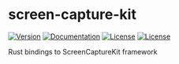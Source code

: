 # screen-capture-kit

[![Version](https://img.shields.io/crates/v/screen-capture-kit)](https://crates.io/crates/screen-capture-kit)
[![Documentation](https://docs.rs/screen-capture-kit/badge.svg)](https://docs.rs/screen-capture-kit)
[![License](https://img.shields.io/badge/License-Apache%202-blue.svg)](LICENSE-APACHE)
[![License](https://img.shields.io/badge/License-MIT-green.svg)](LICENSE-MIT)

Rust bindings to ScreenCaptureKit framework
